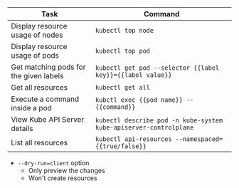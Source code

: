 | Task                                   | Command                                                           |
|----------------------------------------|-------------------------------------------------------------------|
| Display resource usage of nodes        | `kubectl top node`                                                |
| Display resource usage of pods         | `kubectl top pod`                                                 |
| Get matching pods for the given labels | `kubectl get pod --selector {{label key}}={{label value}}`        |
| Get all resources                      | `kubectl get all`                                                 |
| Execute a command inside a pod         | `kubctl exec {{pod name}} -- {{command}}`                         |
| View Kube API Server details           | `kubectl describe pod -n kube-system kube-apiserver-controlplane` |
| List all resources                     | `kubectl api-resources --namespaced={{true/false}}`               |

* `--dry-run=client` option
    * Only preview the changes
    * Won't create resources